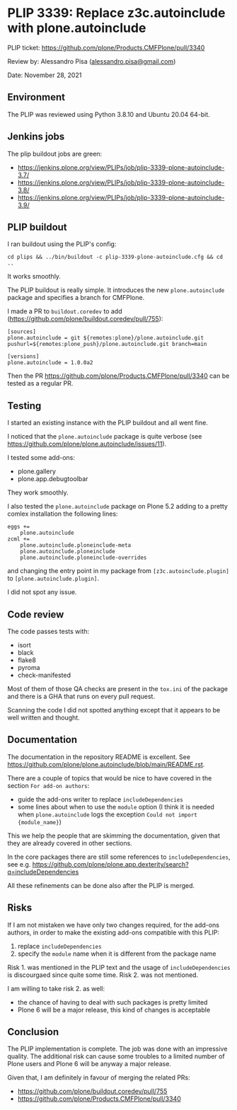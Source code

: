 # PLIP 3339: Replace z3c.autoinclude with plone.autoinclude

PLIP ticket: <https://github.com/plone/Products.CMFPlone/pull/3340>

Review by: Alessandro Pisa (<alessandro.pisa@gmail.com>)

Date: November 28, 2021

## Environment

The PLIP was reviewed using Python 3.8.10 and Ubuntu 20.04 64-bit.

## Jenkins jobs

The plip buildout jobs are green:

- <https://jenkins.plone.org/view/PLIPs/job/plip-3339-plone-autoinclude-3.7/>
- <https://jenkins.plone.org/view/PLIPs/job/plip-3339-plone-autoinclude-3.8/>
- <https://jenkins.plone.org/view/PLIPs/job/plip-3339-plone-autoinclude-3.9/>

## PLIP buildout

I ran buildout using the PLIP's config:

```
cd plips && ../bin/buildout -c plip-3339-plone-autoinclude.cfg && cd ..
```

It works smoothly.

The PLIP buildout is really simple. It introduces the new `plone.autoinclude` package and specifies a branch for CMFPlone.

I made a PR to `buildout.coredev` to add (<https://github.com/plone/buildout.coredev/pull/755>):

```
[sources]
plone.autoinclude = git ${remotes:plone}/plone.autoinclude.git pushurl=${remotes:plone_push}/plone.autoinclude.git branch=main

[versions]
plone.autoinclude = 1.0.0a2
```

Then the PR <https://github.com/plone/Products.CMFPlone/pull/3340> can be tested as a regular PR.

## Testing

I started an existing instance with the PLIP buildout and all went fine.

I noticed that the `plone.autoinclude` package is quite verbose (see <https://github.com/plone/plone.autoinclude/issues/11>).

I tested some add-ons:

- plone.gallery
- plone.app.debugtoolbar

They work smoothly.

I also tested the `plone.autoinclude` package on Plone 5.2 adding to a pretty comlex installation the following lines:
```
eggs +=
    plone.autoinclude
zcml +=
    plone.autoinclude.ploneinclude-meta
    plone.autoinclude.ploneinclude
    plone.autoinclude.ploneinclude-overrides
```
and changing the entry point in my package from `[z3c.autoinclude.plugin]` to `[plone.autoinclude.plugin]`.

I did not spot any issue.

## Code review

The code passes tests with:

- isort
- black
- flake8
- pyroma
- check-manifested

Most of them of those QA checks are present in the `tox.ini` of the package and there is a GHA that runs on every pull request.

Scanning the code I did not spotted anything except that it appears to be well written and thought.

## Documentation

The documentation in the repository README is excellent. See <https://github.com/plone/plone.autoinclude/blob/main/README.rst>.

There are a couple of topics that would be nice to have covered in the section `For add-on authors`:

- guide the add-ons writer to replace `includeDependencies`
- some lines about when to use the `module` option (I think it is needed when `plone.autoinclude` logs the exception `Could not import {module_name}`)

This we help the people that are skimming the documentation, given that they are already covered in other sections.

In the core packages there are still some references to `includeDependencies`, see e.g. <https://github.com/plone/plone.app.dexterity/search?q=includeDependencies>

All these refinements can be done also after the PLIP is merged.

## Risks

If I am not mistaken we have only two changes required, for the add-ons authors, in order to make the existing add-ons compatible with this PLIP:
1. replace `includeDependencies`
2. specify the `module` name when it is different from the package name

Risk 1. was mentioned in the PLIP text and the usage of `includeDependencies` is discourgaed since quite some time.
Risk 2. was not mentioned.

I am willing to take risk 2. as well:
- the chance of having to deal with such packages is pretty limited
- Plone 6 will be a major release, this kind of changes is acceptable

## Conclusion

The PLIP implementation is complete.
The job was done with an impressive quality.
The additional risk can cause some troubles to a limited number of Plone users and Plone 6 will be anyway a major release.

Given that, I am definitely in favour of merging the related PRs:

- <https://github.com/plone/buildout.coredev/pull/755>
- <https://github.com/plone/Products.CMFPlone/pull/3340>
